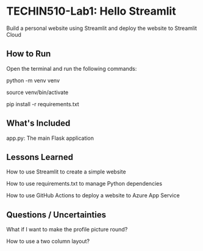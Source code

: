 # TECHIN510-Lab1: Hello Streamlit

Build a personal website using Streamlit and deploy the website to Streamlit Cloud


## How to Run

Open the terminal and run the following commands:

python -m venv venv

source venv/bin/activate

pip install -r requirements.txt


## What's Included

app.py: The main Flask application


## Lessons Learned

How to use Streamlit to create a simple website

How to use requirements.txt to manage Python dependencies

How to use GitHub Actions to deploy a website to Azure App Service

## Questions / Uncertainties

What if I want to make the profile picture round?

How to use a two column layout?
